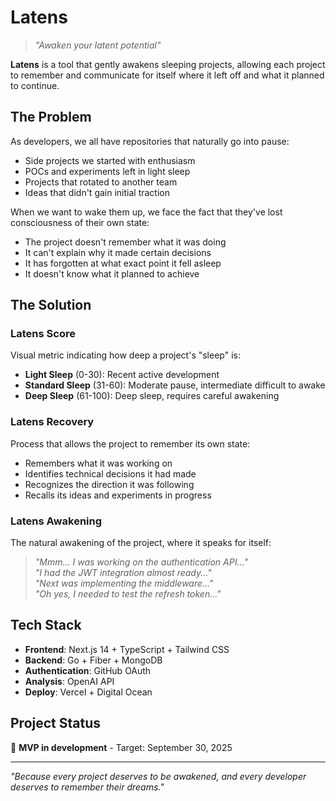 # Latens

> _"Awaken your latent potential"_

**Latens** is a tool that gently awakens sleeping projects, allowing each project to remember and communicate for itself where it left off and what it planned to continue.

## The Problem

As developers, we all have repositories that naturally go into pause:

- Side projects we started with enthusiasm
- POCs and experiments left in light sleep
- Projects that rotated to another team
- Ideas that didn't gain initial traction

When we want to wake them up, we face the fact that they've lost consciousness of their own state:

- The project doesn't remember what it was doing
- It can't explain why it made certain decisions
- It has forgotten at what exact point it fell asleep
- It doesn't know what it planned to achieve

## The Solution

### Latens Score

Visual metric indicating how deep a project's "sleep" is:

- **Light Sleep** (0-30): Recent active development
- **Standard Sleep** (31-60): Moderate pause, intermediate difficult to awake
- **Deep Sleep** (61-100): Deep sleep, requires careful awakening

### Latens Recovery

Process that allows the project to remember its own state:

- Remembers what it was working on
- Identifies technical decisions it had made
- Recognizes the direction it was following
- Recalls its ideas and experiments in progress

### Latens Awakening

The natural awakening of the project, where it speaks for itself:

> _"Mmm... I was working on the authentication API..."_  
> _"I had the JWT integration almost ready..."_  
> _"Next was implementing the middleware..."_  
> _"Oh yes, I needed to test the refresh token..."_

## Tech Stack

- **Frontend**: Next.js 14 + TypeScript + Tailwind CSS
- **Backend**: Go + Fiber + MongoDB
- **Authentication**: GitHub OAuth
- **Analysis**: OpenAI API
- **Deploy**: Vercel + Digital Ocean

## Project Status

🚧 **MVP in development** - Target: September 30, 2025

---

_"Because every project deserves to be awakened, and every developer deserves to remember their dreams."_
